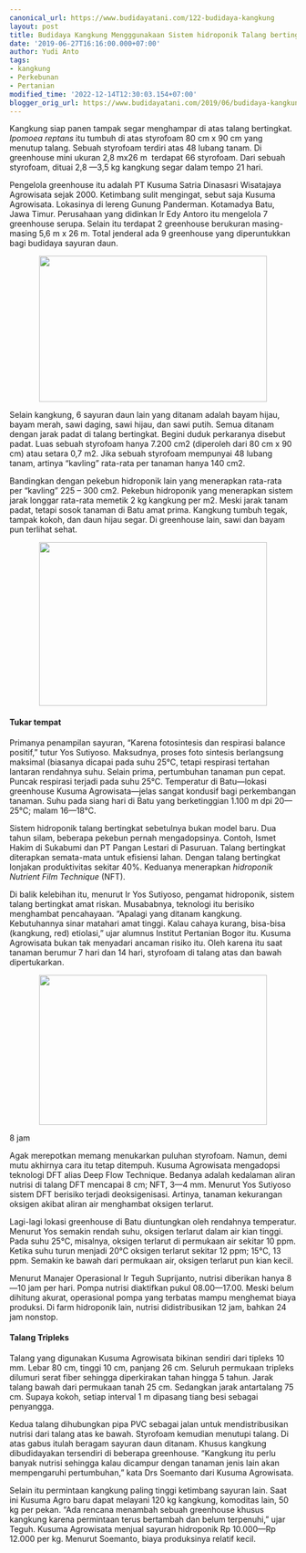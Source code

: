 ```yaml
---
canonical_url: https://www.budidayatani.com/122-budidaya-kangkung
layout: post
title: Budidaya Kangkung Mengggunakaan Sistem hidroponik Talang bertingkat
date: '2019-06-27T16:16:00.000+07:00'
author: Yudi Anto
tags:
- kangkung
- Perkebunan
- Pertanian
modified_time: '2022-12-14T12:30:03.154+07:00'
blogger_orig_url: https://www.budidayatani.com/2019/06/budidaya-kangkung-mengggunakaan-sistem.html
---
```


<p>Kangkung siap panen tampak segar menghampar di atas talang bertingkat. <em>Ipomoea reptans</em> itu tumbuh di atas styrofoam 80 cm x 90 cm yang menutup talang. Sebuah styrofoam terdiri atas 48 lubang tanam. Di greenhouse mini ukuran 2,8 mx26 m  terdapat 66 styrofoam. Dari sebuah styrofoam, dituai 2,8 —3,5 kg kangkung segar dalam tempo 21 hari.</p><p>Pengelola greenhouse itu adalah PT Kusuma Satria Dinasasri Wisatajaya Agrowisata sejak 2000. Ketimbang sulit mengingat, sebut saja Kusuma Agrowisata. Lokasinya di lereng Gunung Panderman. Kotamadya Batu, Jawa Timur. Perusahaan yang didinkan Ir Edy Antoro itu mengelola 7 greenhouse serupa. Selain itu terdapat 2 greenhouse berukuran masing-masing 5,6 m x 26 m. Total jenderal ada 9 greenhouse yang diperuntukkan bagi budidaya sayuran daun.</p><div style="clear: both; text-align: center;"><a style="margin-left: 1em; margin-right: 1em;" href="https://i1.wp.com/1.bp.blogspot.com/-_xwc3wr29i8/XRSI87gP-4I/AAAAAAAACm0/I4z-rXpyiDEgBM8Pzdra2HjfINKKRgH1wCLcBGAs/s1600/padi%2Borganik_800x514.jpg?ssl=1"><img loading="lazy" src="https://i0.wp.com/1.bp.blogspot.com/-_xwc3wr29i8/XRSI87gP-4I/AAAAAAAACm0/I4z-rXpyiDEgBM8Pzdra2HjfINKKRgH1wCLcBGAs/s400/padi%2Borganik_800x514.jpg?resize=400%2C256&amp;ssl=1" width="400" height="256" border="0" data-original-height="514" data-original-width="800" data-recalc-dims="1" /></a></div><p>Selain kangkung, 6 sayuran daun lain yang ditanam adalah bayam hijau, bayam merah, sawi daging, sawi hijau, dan sawi putih. Semua ditanam dengan jarak padat di talang bertingkat. Begini duduk perkaranya disebut padat. Luas sebuah styrofoam hanya 7.200 cm2 (diperoleh dari 80 cm x 90 cm) atau setara 0,7 m2. Jika sebuah styrofoam mempunyai 48 lubang tanam, artinya “kavling” rata-rata per tanaman hanya 140 cm2.</p><p>Bandingkan dengan pekebun hidroponik lain yang menerapkan rata-rata per “kavling” 225 &#8211; 300 cm2. Pekebun hidroponik yang menerapkan sistem jarak longgar rata-rata memetik 2 kg kangkung per m2. Meski jarak tanam padat, tetapi sosok tanaman di Batu amat prima. Kangkung tumbuh tegak, tampak kokoh, dan daun hijau segar. Di greenhouse lain, sawi dan bayam pun terlihat sehat.</p><div style="clear: both; text-align: center;"><a style="margin-left: 1em; margin-right: 1em;" href="https://i0.wp.com/1.bp.blogspot.com/-zUax2i6OIWs/XRRxbbpeZQI/AAAAAAAACmc/DNiNBPsQuRoCGmMMnveXgdR_IzSuT69QgCLcBGAs/s1600/tanam%2Btingkat_800x575.jpg?ssl=1"><img loading="lazy" src="https://i0.wp.com/1.bp.blogspot.com/-zUax2i6OIWs/XRRxbbpeZQI/AAAAAAAACmc/DNiNBPsQuRoCGmMMnveXgdR_IzSuT69QgCLcBGAs/s400/tanam%2Btingkat_800x575.jpg?resize=400%2C287&amp;ssl=1" width="400" height="287" border="0" data-original-height="575" data-original-width="800" data-recalc-dims="1" /></a></div><h4>Tukar tempat</h4><p>Primanya penampilan sayuran, “Karena fotosintesis dan respirasi balance positif,” tutur Yos Sutiyoso. Maksudnya, proses foto sintesis berlangsung maksimal (biasanya dicapai pada suhu 25°C, tetapi respirasi tertahan lantaran rendahnya suhu. Selain prima, pertumbuhan tanaman pun cepat. Puncak respirasi terjadi pada suhu 25°C. Temperatur di Batu—lokasi greenhouse Kusuma Agrowisata—jelas sangat kondusif bagi perkembangan tanaman. Suhu pada siang hari di Batu yang berketinggian 1.100 m dpi 20—25°C; malam 16—18°C.</p><p>Sistem hidroponik talang bertingkat sebetulnya bukan model baru. Dua tahun silam, beberapa pekebun pernah mengadopsinya. Contoh, Ismet Hakim di Sukabumi dan PT Pangan Lestari di Pasuruan. Talang bertingkat diterapkan semata-mata untuk efisiensi lahan. Dengan talang bertingkat lonjakan produktivitas sekitar 40%. Keduanya menerapkan <i>hidroponik Nutrient Film Technique </i>(NFT).</p><p>Di balik kelebihan itu, menurut Ir Yos Sutiyoso, pengamat hidroponik, sistem talang bertingkat amat riskan. Musababnya, teknologi itu berisiko menghambat pencahayaan. “Apalagi yang ditanam kangkung. Kebutuhannya sinar matahari amat tinggi. Kalau cahaya kurang, bisa-bisa (kangkung, red) etiolasi,” ujar alumnus Institut Pertanian Bogor itu. Kusuma Agrowisata bukan tak menyadari ancaman risiko itu. Oleh karena itu saat tanaman berumur 7 hari dan 14 hari, styrofoam di talang atas dan bawah dipertukarkan.</p><div style="clear: both; text-align: center;"><a style="margin-left: 1em; margin-right: 1em;" href="https://i2.wp.com/1.bp.blogspot.com/-wS3s4c1Uzw0/XRSFe76vZtI/AAAAAAAACmo/Gzd7Ix7EzjQvBLQHWI2NJwE0YM4e8ZeEwCLcBGAs/s1600/padi%2Borganik_800x528.jpg?ssl=1"><img loading="lazy" src="https://i2.wp.com/1.bp.blogspot.com/-wS3s4c1Uzw0/XRSFe76vZtI/AAAAAAAACmo/Gzd7Ix7EzjQvBLQHWI2NJwE0YM4e8ZeEwCLcBGAs/s400/padi%2Borganik_800x528.jpg?resize=400%2C263&amp;ssl=1" width="400" height="263" border="0" data-original-height="528" data-original-width="800" data-recalc-dims="1" /></a></div><p>8 jam</p><p>Agak merepotkan memang menukarkan puluhan styrofoam. Namun, demi mutu akhirnya cara itu tetap ditempuh. Kusuma Agrowisata mengadopsi teknologi DFT alias Deep Flow Technique. Bedanya adalah kedalaman aliran nutrisi di talang DFT mencapai 8 cm; NFT, 3—4 mm. Menurut Yos Sutiyoso sistem DFT berisiko terjadi deoksigenisasi. Artinya, tanaman kekurangan oksigen akibat aliran air menghambat oksigen terlarut.</p><p>Lagi-lagi lokasi greenhouse di Batu diuntungkan oleh rendahnya temperatur. Menurut Yos semakin rendah suhu, oksigen terlarut dalam air kian tinggi. Pada suhu 25°C, misalnya, oksigen terlarut di permukaan air sekitar 10 ppm. Ketika suhu turun menjadi 20°C oksigen terlarut sekitar 12 ppm; 15°C, 13 ppm. Semakin ke bawah dari permukaan air, oksigen terlarut pun kian kecil.</p><p>Menurut Manajer Operasional Ir Teguh Suprijanto, nutrisi diberikan hanya 8—10 jam per hari. Pompa nutrisi diaktifkan pukul 08.00—17.00. Meski belum dihitung akurat, operasional pompa yang terbatas mampu menghemat biaya produksi. Di farm hidroponik lain, nutrisi didistribusikan 12 jam, bahkan 24 jam nonstop.</p><h4>Talang Tripleks</h4><p>Talang yang digunakan Kusuma Agrowisata bikinan sendiri dari tipleks 10 mm. Lebar 80 cm, tinggi 10 cm, panjang 26 cm. Seluruh permukaan tripleks dilumuri serat fiber sehingga diperkirakan tahan hingga 5 tahun. Jarak talang bawah dari permukaan tanah 25 cm. Sedangkan jarak antartalang 75 cm. Supaya kokoh, setiap interval 1 m dipasang tiang besi sebagai penyangga.</p><p>Kedua talang dihubungkan pipa PVC sebagai jalan untuk mendistribusikan nutrisi dari talang atas ke bawah. Styrofoam kemudian menutupi talang. Di atas gabus itulah beragam sayuran daun ditanam. Khusus kangkung dibudidayakan tersendiri di beberapa greenhouse. “Kangkung itu perlu banyak nutrisi sehingga kalau dicampur dengan tanaman jenis lain akan mempengaruhi pertumbuhan,” kata Drs Soemanto dari Kusuma Agrowisata.</p><p>Selain itu permintaan kangkung paling tinggi ketimbang sayuran lain. Saat ini Kusuma Agro baru dapat melayani 120 kg kangkung, komoditas lain, 50 kg per pekan. “Ada rencana menambah sebuah greenhouse khusus kangkung karena permintaan terus bertambah dan belum terpenuhi,” ujar Teguh. Kusuma Agrowisata menjual sayuran hidroponik Rp 10.000—Rp 12.000 per kg. Menurut Soemanto, biaya produksinya relatif kecil.</p>